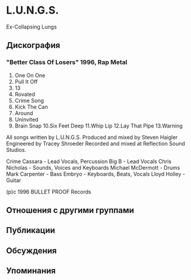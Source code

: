 # L.U.N.G.S.

Ex-Collapsing Lungs

## Дискография

### "Better Class Of Losers" 1996, Rap Metal

1. One On One
2. Pull It Off
3. 13
4. Rovated
5. Crime Song
6. Kick The Can
7. Around
8. Uninvited
9. Brain Snap
10.Six Feet Deep
11.Whip Lip
12.Lay That Pipe
13.Warning

All songs written by L.U.N.G.S.
Produced and mixed by Steven Haigler
Engineered by Tracey Shroeder
Recorded and mixed at Reflection Sound Studios.

Crime Cassara - Lead Vocals, Percussion
Big B - Lead Vocals
Chris Nicholas - Sounds, Voices and Keyboards
Michael McDermott - Drums
Mark Carpenter - Bass
Embryo - Keyboards, Beats, Vocals
Lloyd Holley - Guitar

(p)c 1996 BULLET PROOF Records


## Отношения с другими группами


## Публикации


## Обсуждения


## Упоминания

